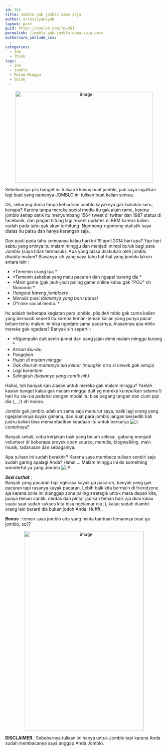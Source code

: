```yaml
---
id: 261
title: Jomblo gak jomblo sama saja
author: ariestiyansyah
layout: post
guid: https://oonlab.com/?p=261
permalink: /jomblo-gak-jomblo-sama-saja.onto
authorsure_include_css:
  - 
categories:
  - Ide
  - Think
tags:
  - Ide
  - jomblo
  - Malam Minggu
  - think
---
```

<p style="text-align: center;">
  <a href="http://oonlab.com/wp-content/uploads/2014/04/wpid-22ac6581-71ac-41d6-84c6-89828a097c70_440_293.jpg"><img class="size-full aligncenter" title="22ac6581-71ac-41d6-84c6-89828a097c70_440_293.jpg" alt="image" src="http://oonlab.com/wp-content/uploads/2014/04/wpid-22ac6581-71ac-41d6-84c6-89828a097c70_440_293.jpg" width="440" height="293" /></a>
</p>

Sebelumnya plis banget ini tulisan khusus buat jomblo, jadi saya ingatkan lagi buat yang namanya JOMBLO ini tulisan buat kalian semua.

Ok, sekarang dunia tanpa kehadiran jomblo kayaknya gak bakalan seru, kenapa? Karena tanpa mereka social media itu gak akan rame, karena jomblo setiap detik itu menyumbang 1564 tweet di twitter dan 1987 status di facebook, dan jangan hitung lagi recent updates di BBM karena kalian sudah pada tahu gak akan terhitung. Ngomong-ngomong statistik saya diatas itu palsu dan hanya karangan saja.

Dan pasti pada tahu semuanya kalau hari ini 19 april 2014 hari apa? Yap hari sabtu yang artinya itu malam minggu dan menjadi mimpi buruk bagi para Jomblo (saya tidak termasuk). Apa yang biasa dilakukan oleh jomblo disabtu malam? Biasanya sih yang saya tahu hal-hal yang jomblo lakuin antara lain :

  * *Temenin orang tua *
  * *Temenin sahabat yang malu pacaran dan ngapel bareng dia *
  * *Main game (gak jauh-jauh paling game online kalau gak &#8220;POU&#8221; oh Noooooo *
  * *Hangout bareng jombloers*
  * *Menulis puisi (biasanya yang baru putus)*
  * O*nline social media. *

Itu adalah beberapa kegiatan para jomblo, plis deh mblo gak cuma kalian yang bernasib seperti itu karena teman-teman kalian yang punya pacar belum tentu malam ini bisa ngedate sama pacarnya. Alasannya apa mblo mereka gak ngedate? Banyak sih seperti :

  * *Ngumpulin duit senin-jumat dari uang jajan demi malam minggu kurang *
  * *Arisan ibu-ibu*
  * *Pengajian*
  * *Hujan di malam minggu*
  * *Gak disuruh mamanya dia keluar (mungkin ortu si cewek gak setuju)*
  * *Lagi berantem*
  * *Selingkuh (biasanya yang cantik nih).*

Hahai, toh banyak kan alasan untuk mereka gak malam minggu? Yaelah kasian banget kalau gak malam minggu duit yg mereka kumpulkan selama 5 hari itu sia-sia padahal dengan modal itu bisa pegang tangan dan cium pipi dia (_ _!) oh noooo.

Jomblo gak jomblo udah ah sama saja menurut saya, balik lagi orang yang ngejalaninnya kayak gimana, dan buat para jomblo jangan bersedih hati justru kalian bisa memanfaatkan keadaan itu untuk berkarya <img src="https://oonlab.com/wp-includes/images/smilies/icon_wink.gif" alt=";)" class="wp-smiley" /> contohnya?

Banyak sekali, coba kerjakan task yang belum selesai, gabung menjadi volunteer di beberapa proyek open source, menulis, blogwalking, main musik, tadarusan dan sebagainya.

Apa tulisan ini sudah berakhir? Karena saya membaca tulisan sendiri saja sudah garing apalagi Anda? Hahai&#8230;. Malam minggu ini do something wonderful ya yang Jomblo <img src="https://oonlab.com/wp-includes/images/smilies/icon_razz.gif" alt=":P" class="wp-smiley" /> 

***Sesi curhat*** :  
Banyak yang pacaran tapi ngerasa kayak ga pacaran, banyak yang gak pacaran tapi rasanya kayak pacaran. Lebih baik kita bermain di friendzone aja karena zona ini dianggap zona paling strategis untuk masa depan kita, punya teman cantik, cerdas dan pintar jadikan teman baik aja dulu kalau suatu saat sudah sukses kita bisa ngelamar dia ;), kalau sudah diambil orang lain berarti dia bukan jodoh Anda. Huffft..

**Bonus** : teman saya jomblo ada yang minta bantuan temannya buat ga jomblo, so??

<p style="text-align: center;">
  <a href="http://oonlab.com/wp-content/uploads/2014/04/wpid-img-20140419-wa0000.jpg"><img class=" aligncenter" title="IMG-20140419-WA0000.jpg" alt="image" src="http://oonlab.com/wp-content/uploads/2014/04/wpid-img-20140419-wa0000.jpg" width="384" height="640" /></a>
</p>

**DISCLAIMER** : Sebebarnya tulisan ini hanya untuk Jomblo tapi karena Anda sudah membacanya saya anggap Anda Jomblo.